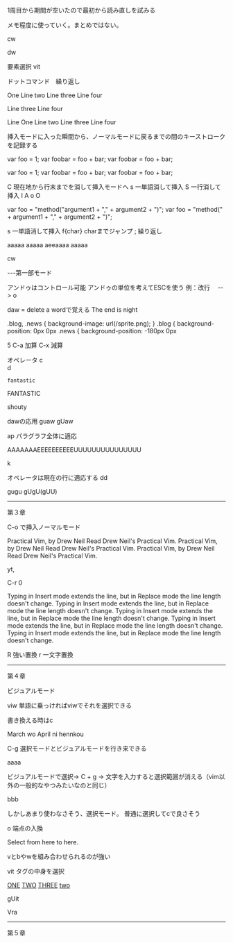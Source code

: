 1周目から期間が空いたので最初から読み直しを試みる

メモ程度に使っていく。まとめではない。


cw

dw



要素選択 vit


ドットコマンド　繰り返し

 One
Line two
Line three
Line four

Line three
Line four

Line One
    Line two
        Line three
            Line four


挿入モードに入った瞬間から、ノーマルモードに戻るまでの間のキーストロークを記録する



var foo = 1;
var foobar = foo + bar;
var foobar = foo + bar;

var foo = 1;
var foobar = foo + bar;
var foobar = foo + bar;




C 現在地から行末までを消して挿入モードへ
s 一単語消して挿入
S 一行消して挿入
I
A
o
O



var foo = "method("argument1 + "," + argument2 + ")";
var foo = "method(" + argument1 + "," + argument2 + ")";


s 一単語消して挿入
f{char}  charまでジャンプ
;  繰り返し



aaaaa aaaaa aeeaaaa
aaaaa

cw


---第一部モード

アンドゥはコントロール可能
アンドゥの単位を考えてESCを使う
例：改行　<CR>  --> <Esc>o

daw = delete a wordで覚える
The end is night









.blog, .news { background-image: url(/sprite.png); }
.blog { background-position: 0px 0px
.news { background-position: -180px 0px

5
C-a 加算
C-x 減算

オペレータ
c  
d  

    fantastic
FANTASTIC

shouty

dawの応用
guaw
gUaw

ap
パラグラフ全体に適応

AAAAAAAEEEEEEEEEEUUUUUUUUUUUUUUU


k


オペレータは現在の行に適応する
dd
>>
gugu
gUgU(gUU)


---

第３章

C-o で挿入ノーマルモード

Practical Vim, by Drew Neil
Read Drew Neil's Practical Vim.
Practical Vim, by Drew Neil
Read Drew Neil's Practical Vim.
Practical Vim, by Drew Neil
Read Drew Neil's Practical Vim.

yt,

C-r 0

Typing in Insert mode extends the line, but in Replace mode the line length doesn't change.
Typing in Insert mode extends the line, but in Replace mode the line length doesn't change.
Typing in Insert mode extends the line, but in Replace mode the line length doesn't change.
Typing in Insert mode extends the line, but in Replace mode the line length doesn't change.
Typing in Insert mode extends the line, but in Replace mode the line length doesn't change.


R 強い置換
r 一文字置換


---

第４章

ビジュアルモード

viw 単語に乗っければviwでそれを選択できる

書き換える時はc

March wo April ni hennkou


C-g 選択モードとビジュアルモードを行き来できる

aaaa

ビジュアルモードで選択→ C + g → 文字を入力すると選択範囲が消える（vim以外の一般的なやつみたいなのと同じ）


bbb

しかしあまり使わなさそう、選択モード。
普通に選択してcで良さそう



o
端点の入換


Select from here to here.

vとbやwを組み合わせられるのが強い


vit
タグの中身を選択

<a href="#">ONE</a>
<a href="#">TWO</a>
<a href="#">THREE</a>
<a href="#">two</a>

gUit

Vra

---

第５章


